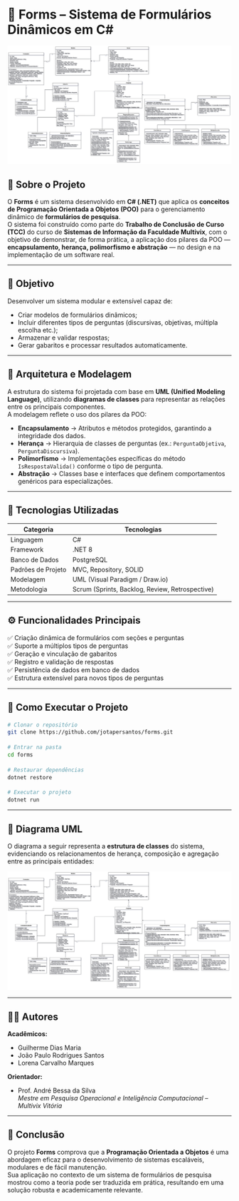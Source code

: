 
# 🧩 Forms – Sistema de Formulários Dinâmicos em C#

![Diagrama UML](formulario-uml.png)

## 📘 Sobre o Projeto

O **Forms** é um sistema desenvolvido em **C# (.NET)** que aplica os **conceitos de Programação Orientada a Objetos (POO)** para o gerenciamento dinâmico de **formulários de pesquisa**.  
O sistema foi construído como parte do **Trabalho de Conclusão de Curso (TCC)** do curso de **Sistemas de Informação da Faculdade Multivix**, com o objetivo de demonstrar, de forma prática, a aplicação dos pilares da POO — **encapsulamento, herança, polimorfismo e abstração** — no design e na implementação de um software real.

---

## 🎯 Objetivo

Desenvolver um sistema modular e extensível capaz de:
- Criar modelos de formulários dinâmicos;
- Incluir diferentes tipos de perguntas (discursivas, objetivas, múltipla escolha etc.);
- Armazenar e validar respostas;
- Gerar gabaritos e processar resultados automaticamente.

---

## 🧱 Arquitetura e Modelagem

A estrutura do sistema foi projetada com base em **UML (Unified Modeling Language)**, utilizando **diagramas de classes** para representar as relações entre os principais componentes.  
A modelagem reflete o uso dos pilares da POO:

- **Encapsulamento** → Atributos e métodos protegidos, garantindo a integridade dos dados.  
- **Herança** → Hierarquia de classes de perguntas (ex.: `PerguntaObjetiva`, `PerguntaDiscursiva`).  
- **Polimorfismo** → Implementações específicas do método `IsRespostaValida()` conforme o tipo de pergunta.  
- **Abstração** → Classes base e interfaces que definem comportamentos genéricos para especializações.

---

## 🧠 Tecnologias Utilizadas

| Categoria | Tecnologias |
|------------|--------------|
| Linguagem | C# |
| Framework | .NET 8 |
| Banco de Dados | PostgreSQL |
| Padrões de Projeto | MVC, Repository, SOLID |
| Modelagem | UML (Visual Paradigm / Draw.io) |
| Metodologia | Scrum (Sprints, Backlog, Review, Retrospective) |

---

## ⚙️ Funcionalidades Principais

✅ Criação dinâmica de formulários com seções e perguntas  
✅ Suporte a múltiplos tipos de perguntas  
✅ Geração e vinculação de gabaritos  
✅ Registro e validação de respostas  
✅ Persistência de dados em banco de dados  
✅ Estrutura extensível para novos tipos de perguntas  

---

## 🚀 Como Executar o Projeto

```bash
# Clonar o repositório
git clone https://github.com/jotapersantos/forms.git

# Entrar na pasta
cd forms

# Restaurar dependências
dotnet restore

# Executar o projeto
dotnet run
```

---

## 🧩 Diagrama UML

O diagrama a seguir representa a **estrutura de classes** do sistema, evidenciando os relacionamentos de herança, composição e agregação entre as principais entidades:

![UML completo](formulario-uml.png)

---

## 👨‍💻 Autores

**Acadêmicos:**  
- Guilherme Dias Maria  
- João Paulo Rodrigues Santos  
- Lorena Carvalho Marques  

**Orientador:**  
- Prof. André Bessa da Silva  
_Mestre em Pesquisa Operacional e Inteligência Computacional – Multivix Vitória_

---

## 🏁 Conclusão

O projeto **Forms** comprova que a **Programação Orientada a Objetos** é uma abordagem eficaz para o desenvolvimento de sistemas escaláveis, modulares e de fácil manutenção.  
Sua aplicação no contexto de um sistema de formulários de pesquisa mostrou como a teoria pode ser traduzida em prática, resultando em uma solução robusta e academicamente relevante.
